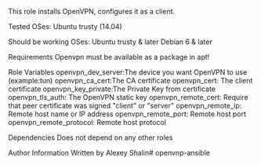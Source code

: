 This role installs OpenVPN, configures it as a client.

Tested OSes:
Ubuntu trusty (14.04)

Should be working OSes:
Ubuntu trusty & later
Debian 6 & later


Requirements
Openvpn must be available as a package in apt!

Role Variables
openvpn_dev_server:The device you want OpenVPN to use (example:tun)
openvpn_ca_cert:The CA certificate
openvpn_cert: The client certificate
openvpn_key_private:The Private Key from certificate
openvpn_tls_auth: The OpenVPN static key
openvpn_remote_cert: Require that peer certificate was signed "client" or "server"
openvpn_remote_ip: Remote host name or IP address
openvpn_remote_port: Remote host port
openvpn_remote_protocol: Remote host protocol


Dependencies
Does not depend on any other roles

Author Information
Written by Alexey Shalin# openvnp-ansible
